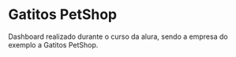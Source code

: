 # Gatitos PetShop
Dashboard realizado durante o curso da alura, sendo a empresa do exemplo a Gatitos PetShop.
